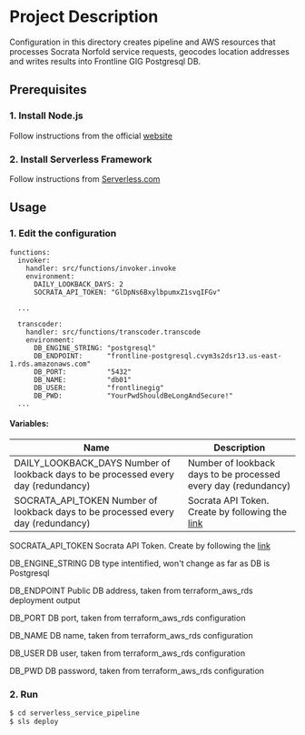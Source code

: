 # Project Description
Configuration in this directory creates pipeline and AWS resources that processes Socrata Norfold service requests, geocodes location addresses and writes results into Frontline GIG Postgresql DB. 


## Prerequisites

### 1. Install Node.js

Follow instructions from the official [website](https://nodejs.org/en/download/)

### 2. Install Serverless Framework

Follow instructions from [Serverless.com](https://www.serverless.com/framework/docs/providers/aws/guide/installation)

## Usage

### 1. Edit the configuration

```sls
functions:
  invoker:
    handler: src/functions/invoker.invoke
    environment:
      DAILY_LOOKBACK_DAYS: 2
      SOCRATA_API_TOKEN: "GlDpNs6BxylbpumxZ1svqIFGv"

  ...

  transcoder:
    handler: src/functions/transcoder.transcode
    environment:
      DB_ENGINE_STRING: "postgresql"
      DB_ENDPOINT:      "frontline-postgresql.cvym3s2dsr13.us-east-1.rds.amazonaws.com"
      DB_PORT:          "5432"
      DB_NAME:          "db01"
      DB_USER:          "frontlinegig"
      DB_PWD:           "YourPwdShouldBeLongAndSecure!"
  ...
```

#### Variables:

| Name | Description |
|------|-------------|
| <a name="DAILY_LOOKBACK_DAYS">DAILY_LOOKBACK_DAYS</a> Number of lookback days to be processed every day (redundancy) | Number of lookback days to be processed every day (redundancy) |
| <a name="SOCRATA_API_TOKEN">SOCRATA_API_TOKEN</a> Number of lookback days to be processed every day (redundancy) | Socrata API Token. Create by following the [link](https://data.norfolk.gov/login) |

         

SOCRATA_API_TOKEN           Socrata API Token. Create by following the [link](https://data.norfolk.gov/login)

DB_ENGINE_STRING            DB type intentified, won't change as far as DB is Postgresql

DB_ENDPOINT                 Public DB address, taken from terraform_aws_rds deployment output

DB_PORT                     DB port, taken from terraform_aws_rds configuration

DB_NAME                     DB name, taken from terraform_aws_rds configuration

DB_USER                     DB user, taken from terraform_aws_rds configuration

DB_PWD                      DB password, taken from terraform_aws_rds configuration

### 2. Run

```bash
$ cd serverless_service_pipeline
$ sls deploy
```
